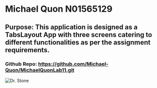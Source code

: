 # Michael Quon N01565129
## Purpose: This application is designed as a TabsLayout App with three screens catering to different functionalities as per the assignment requirements.
### Github Repo: https://github.com/Michael-Quon/MichaelQuonLab11.git
![Dr. Stone](https://m.media-amazon.com/images/M/MV5BYmU2MzEyMjAtOTQ5Yy00NGMxLTg0NmItMTQ0ZTM5OGY0NjUzXkEyXkFqcGdeQXVyNjAwNDUxODI@._V1_FMjpg_UX1000_.jpg)